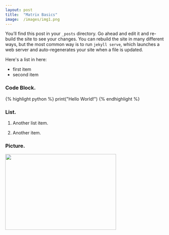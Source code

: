 ```yaml
---
layout: post
title:  "Matrix Basics"
image:  /images/img1.png
---
```

You’ll find this post in your `_posts` directory. Go ahead and edit it and re-build the site to see your changes. You can rebuild the site in many different ways, but the most common way is to run `jekyll serve`, which launches a web server and auto-regenerates your site when a file is updated.

Here's a list in here:

* first item
* second item

### Code Block.
{% highlight python %}
print("Hello World!")
{% endhighlight %}


### List.
1.  Another list item.

2. Another item.



### Picture.
<div style="text-align: left"><img src="{{page.image | relative_url}}" height="240" width="350"></div>
